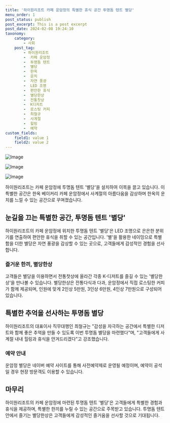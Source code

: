 ```yaml
---
title: '하이원리조트 카페 운암정의 특별한 휴식 공간 투명돔 텐트 별당'
menu_order: 1
post_status: publish
post_excerpt: This is a post excerpt
post_date: 2024-02-08 19:24:10
taxonomy:
    category:
        - 사회
    post_tag:
        - 하이원리조트
        -  카페 운암정
        -  투명돔 텐트
        -  별당
        -  한옥
        -  운치
        -  자연 풍광
        -  LED 조명
        -  편안한 휴식
        -  별당한상
        -  전통찻상
        -  K디저트
        -  로스팅 커피
        -  최철규
        -  사계절
        -  힐링
        -  예약
custom_fields:
    field1: value 1
    field2: value 2
---
```


![Image](https://imgnews.pstatic.net/image/654/2024/02/08/0000065549_001_20240208154101547.jpg?type=w647)

![Image](https://imgnews.pstatic.net/image/654/2024/02/08/0000065549_002_20240208154101656.jpg?type=w647)

![Image](https://imgnews.pstatic.net/image/654/2024/02/08/0000065549_003_20240208154101676.jpg?type=w647)

하이원리조트는 카페 운암정에 투명돔 텐트 '별당'을 설치하여 이목을 끌고 있습니다. 이 특별한 공간은 한옥 베이커리 카페 운암정에서 사계절의 아름다움을 감상하며 한옥의 운치를 느낄 수 있는 공간으로 꾸며졌습니다.
## 눈길을 끄는 특별한 공간, 투명돔 텐트 '별당'
하이원리조트의 카페 운암정에 위치한 투명돔 텐트 '별당'은 LED 조명으로 은은한 분위기를 연출하여 편안한 휴식을 취할 수 있는 공간입니다. '별'을 활용한 네이밍으로 특별함을 더한 별당은 자연 풍광을 감상할 수 있는 곳으로, 고객들에게 감성적인 경험을 선사합니다.
### 즐거운 한끼, 별당한상
고객들은 별당을 이용하면서 전통찻상에 올라간 각종 K-디저트를 즐길 수 있는 '별당한상'을 만나볼 수 있습니다. 별당한상은 전통다식과 다과, 운암정에서 직접 로스팅한 커피가 함께 제공되며, 인원에 맞게 2인상 5만원, 3인상 6만원, 4인상 7만원으로 구성되어 있습니다.
## 특별한 추억을 선사하는 투명돔 별당
하이원리조트의 대표이사 직무대행인 최철규는 "감성을 자극하는 공간에서 특별한 디저트와 함께 좋은 추억을 만들 수 있도록 이번 투명돔 별당을 마련했다"며, "고객들에게 사계절 내내 힐링과 휴식을 안겨드리겠다"고 강조했습니다.
### 예약 안내
운암정 별당은 네이버 예약 사이트를 통해 사전예약제로 운영될 예정이며, 예약이 공석일 경우 현장 방문객도 이용할 수 있습니다.
## 마무리
하이원리조트의 카페 운암정에 마련된 투명돔 텐트 '별당'은 고객들에게 특별한 경험과 휴식을 제공하며, 특별한 한끼를 누릴 수 있는 공간으로 주목받고 있습니다. 투명돔 텐트 안에서 즐기는 별당한상은 고객들에게 감성적인 즐거움을 선사할 것으로 기대됩니다.
